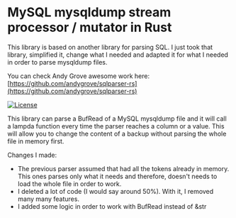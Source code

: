 # MySQL mysqldump stream processor / mutator in Rust

This library is based on another library for parsing SQL. I just took that library, simplified it, change what I needed and adapted it for what I needed in order to parse mysqldump files.

You can check Andy Grove awesome work here: [https://github.com/andygrove/sqlparser-rs](https://github.com/andygrove/sqlparser-rs)

[![License](https://img.shields.io/badge/License-Apache%202.0-blue.svg)](https://opensource.org/licenses/Apache-2.0)

This library can parse a BufRead of a MySQL mysqldump file and it will call a lampda function every time the parser reaches a column or a value. This will allow you to change the content of a backup without parsing the whole file in memory first.

Changes I made:

 - The previous parser assumed that had all the tokens already in memory. This ones parses only what it needs and therefore, doesn't needs to load the whole file in order to work.
 - I deleted a lot of code (I would say around 50%). With it, I removed many many features.
 - I added some logic in order to work with BufRead instead of &str

